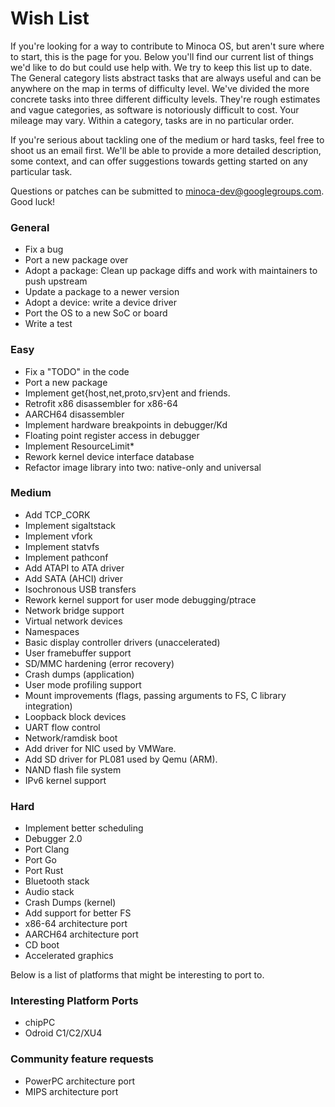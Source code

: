 # Wish List

If you're looking for a way to contribute to Minoca OS, but aren't sure where to start, this is the page for you. Below you'll find our current list of things we'd like to do but could use help with. We try to keep this list up to date. The General category lists abstract tasks that are always useful and can be anywhere on the map in terms of difficulty level. We've divided the more concrete tasks into three different difficulty levels. They're rough estimates and vague categories, as software is notoriously difficult to cost. Your mileage may vary. Within a category, tasks are in no particular order.

If you're serious about tackling one of the medium or hard tasks, feel free to shoot us an email first. We'll be able to provide a more detailed description, some context, and can offer suggestions towards getting started on any particular task.

Questions or patches can be submitted to minoca-dev@googlegroups.com. Good luck!

### General
 - Fix a bug
 - Port a new package over
 - Adopt a package: Clean up package diffs and work with maintainers to push upstream
 - Update a package to a newer version
 - Adopt a device: write a device driver
 - Port the OS to a new SoC or board
 - Write a test

### Easy
 - Fix a "TODO" in the code
 - Port a new package
 - Implement get{host,net,proto,srv}ent and friends.
 - Retrofit x86 disassembler for x86-64
 - AARCH64 disassembler
 - Implement hardware breakpoints in debugger/Kd
 - Floating point register access in debugger
 - Implement ResourceLimit*
 - Rework kernel device interface database
 - Refactor image library into two: native-only and universal

### Medium
 - Add TCP_CORK
 - Implement sigaltstack
 - Implement vfork
 - Implement statvfs
 - Implement pathconf
 - Add ATAPI to ATA driver
 - Add SATA (AHCI) driver
 - Isochronous USB transfers
 - Rework kernel support for user mode debugging/ptrace
 - Network bridge support
 - Virtual network devices
 - Namespaces
 - Basic display controller drivers (unaccelerated)
 - User framebuffer support
 - SD/MMC hardening (error recovery)
 - Crash dumps (application)
 - User mode profiling support
 - Mount improvements (flags, passing arguments to FS, C library integration)
 - Loopback block devices
 - UART flow control
 - Network/ramdisk boot
 - Add driver for NIC used by VMWare.
 - Add SD driver for PL081 used by Qemu (ARM).
 - NAND flash file system
 - IPv6 kernel support

### Hard
 - Implement better scheduling
 - Debugger 2.0
 - Port Clang
 - Port Go
 - Port Rust
 - Bluetooth stack
 - Audio stack
 - Crash Dumps (kernel)
 - Add support for better FS
 - x86-64 architecture port
 - AARCH64 architecture port
 - CD boot
 - Accelerated graphics

Below is a list of platforms that might be interesting to port to.
### Interesting Platform Ports
 - chipPC
 - Odroid C1/C2/XU4

### Community feature requests
 - PowerPC architecture port
 - MIPS architecture port
